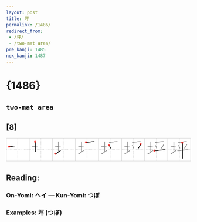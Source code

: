 ```yaml
---
layout: post
title: 坪
permalink: /1486/
redirect_from:
 - /坪/
 - /two-mat area/
pre_kanji: 1485
nex_kanji: 1487
---
```


# {1486}

## `two-mat area`

## [8]

<div class="stroke"><img src="../images/E59DAA.png" /></div>

## Reading:

### On-Yomi: ヘイ &mdash; Kun-Yomi: つぼ

### Examples: 坪 (つぼ)
